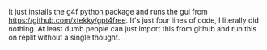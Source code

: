 It just installs the g4f python package and runs the gui from https://github.com/xtekky/gpt4free. It's just four lines of code, I literally did nothing. At least dumb people can just import this from github and run this on replit without a single thought.

